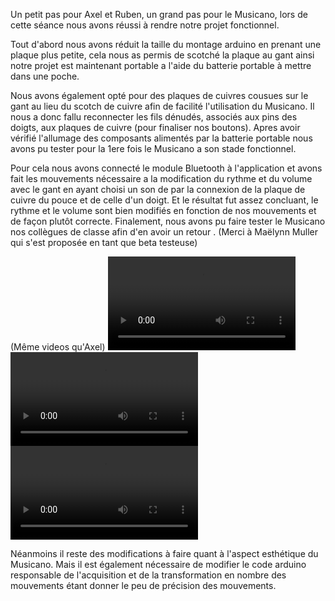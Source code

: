 Un petit pas pour Axel et Ruben, un grand pas pour le Musicano, lors de cette séance nous avons réussi à rendre notre projet fonctionnel.

Tout d'abord  nous avons réduit la taille du montage arduino en prenant une plaque plus petite, cela nous as permis de scotché la plaque au gant ainsi notre projet est maintenant portable a l'aide du batterie portable à mettre dans une poche.

Nous avons également opté pour des plaques de cuivres cousues sur le gant au lieu du scotch de cuivre afin de facilité l'utilisation du Musicano.
Il nous a donc fallu reconnecter les fils dénudés, associés aux pins des doigts, aux plaques de cuivre (pour finaliser nos boutons).
Apres avoir vérifié l'allumage des composants alimentés par la batterie portable nous avons pu tester pour la 1ere fois le Musicano a son stade fonctionnel.

Pour cela nous avons connecté le module Bluetooth à l'application et avons fait les mouvements nécessaire a la modification du rythme et du volume avec le gant en ayant choisi un son de par la connexion  de la plaque de cuivre du pouce et de celle d'un doigt.
Et le résultat fut assez concluant, le rythme et le volume sont bien modifiés en fonction de nos mouvements et de façon plutôt correcte.
Finalement, nous avons pu faire tester le Musicano nos collègues de classe afin d'en avoir un retour .
(Merci à Maëlynn Muller qui s'est proposée en tant que beta testeuse)

(Même videos qu'Axel)
![Test 1](https://github.com/Axel06c/Gant-Musical-Arduino/blob/master/lib/Images/video%20gant%201.mp4)
![Test 2](https://github.com/Axel06c/Gant-Musical-Arduino/blob/master/lib/Images/video%20gant%202.mp4)
![Test 3](https://github.com/Axel06c/Gant-Musical-Arduino/blob/master/lib/Images/video%20gant%203.mp4)


Néanmoins il reste des modifications à faire quant à l'aspect esthétique du Musicano. 
Mais il est également nécessaire de modifier le code arduino responsable de l'acquisition et de la transformation en nombre des mouvements 
étant donner le peu de précision des mouvements.
